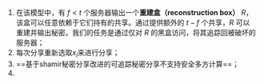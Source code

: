 1. 在该模型中，有 $f < t$ 个服务器输出一个**重建盒（reconstruction box）** $R$，该盒可以任意依赖于它们持有的共享。通过提供额外的 $t-f$ 个共享，$R$ 可以重建并输出秘密。我们的任务是通过仅对 $R$ 的黑盒访问，将其追踪回被破坏的服务器；
2. 每次分享重新选取$x_{i}$来进行分享；
3. ==基于shamir秘密分享改进的可追踪秘密分享不支持安全多方计算==；
4. 

